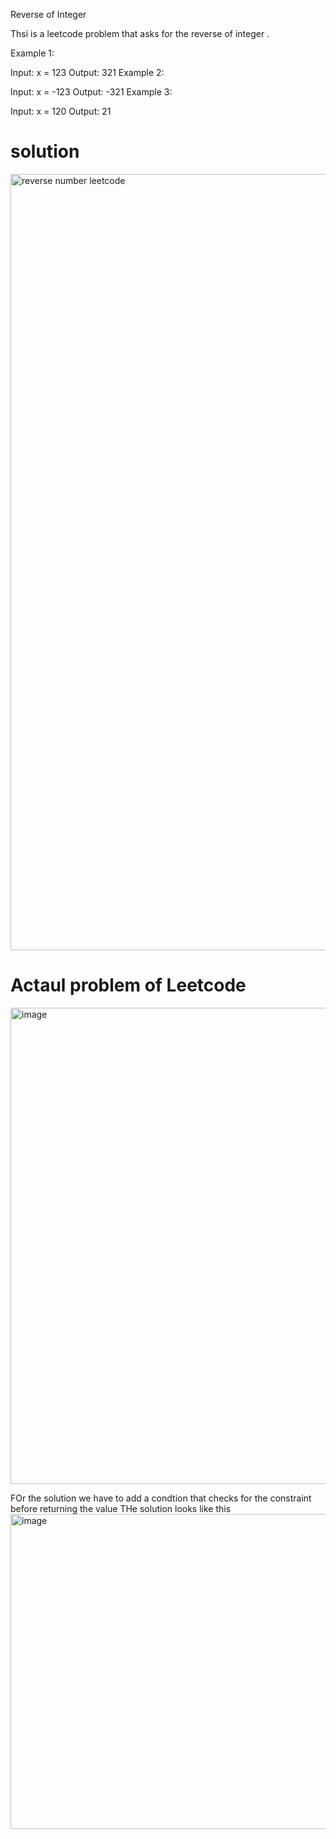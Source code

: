 Reverse of Integer 

Thsi is a leetcode problem that asks for the reverse of integer .

Example 1:

Input: x = 123
Output: 321
Example 2:

Input: x = -123
Output: -321
Example 3:

Input: x = 120
Output: 21

# solution
<img width="990" height="1242" alt="reverse number leetcode" src="https://github.com/user-attachments/assets/147b3013-7a17-40c0-838a-bd5bfb1cfb79" />


# Actaul problem of Leetcode
<img width="977" height="762" alt="image" src="https://github.com/user-attachments/assets/83bb944f-5e01-4c81-aa74-18ba4c0ef519" />


FOr the solution we have to add a condtion that checks for the constraint before returning the value
THe solution looks like this
<img width="755" height="504" alt="image" src="https://github.com/user-attachments/assets/f6392f12-219f-4852-99b0-2261fbbc7c68" />
